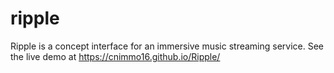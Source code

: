 # ripple

Ripple is a concept interface for an immersive music streaming service. See the live demo at https://cnimmo16.github.io/Ripple/
